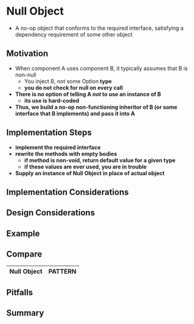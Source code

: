 # Null Object
* A no-op object that conforms to the required interface, satisfying a dependency requirement of some other object


## Motivation
* When component A uses component B, it typically assumes that B is non-null
    * You inject B, not some Option<B> type
    * you do not check for null on every call
* There is no option of telling A *not* to use an instance of B
    * its use is hard-coded
* Thus, we build a no-op non-functioning inheritor of B (or some interface that B implements) and pass it into A


## Implementation Steps
* implement the required interface
* rewrite the methods with empty bodies
    * if method is non-void, return default value for a given type
    * if these values are ever used, you are in trouble
* Supply an instance of Null Object in place of actual object

## Implementation Considerations

    
## Design Considerations


## Example

## Compare
Null Object | PATTERN
:---:|:---:   

## Pitfalls


## Summary
